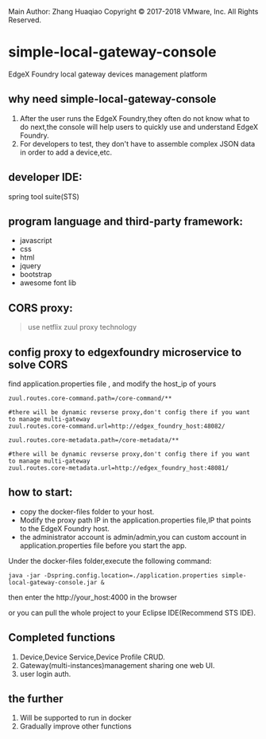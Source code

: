 Main Author: Zhang Huaqiao
Copyright © 2017-2018 VMware, Inc. All Rights Reserved.

# simple-local-gateway-console
EdgeX Foundry local gateway devices management platform


## why need simple-local-gateway-console

1.  After the user runs the EdgeX Foundry,they often do not know what to do next,the console will help users to quickly use and understand EdgeX Foundry.
2. For developers to test, they don't have to assemble complex JSON data in order to add a device,etc.


## developer IDE:

spring tool suite(STS)
[](https://spring.io/tools "spring tool suite") 

## program language and third-party framework:

*   javascript
*   css
*   html
*   jquery
*   bootstrap
*   awesome font lib

## CORS proxy:

> use netflix zuul proxy technology


## config proxy to edgexfoundry microservice to solve CORS
find application.properties file , and modify the host_ip of yours

	zuul.routes.core-command.path=/core-command/**
	
	#there will be dynamic revserse proxy,don't config there if you want to manage multi-gateway
	zuul.routes.core-command.url=http://edgex_foundry_host:48082/
	
	zuul.routes.core-metadata.path=/core-metadata/**
	
	#there will be dynamic revserse proxy,don't config there if you want to manage multi-gateway
	zuul.routes.core-metadata.url=http://edgex_foundry_host:48081/


## how to start:

*   copy the docker-files folder to your host.
*   Modify the proxy path IP in the application.properties file,IP that points to the EdgeX Foundry host.
*   the administrator account is admin/admin,you can custom account in application.properties file before you start the app.

Under the docker-files folder,execute the following command:

	java -jar -Dspring.config.location=./application.properties simple-local-gateway-console.jar &

	
then enter the http://your_host:4000 in the browser

or you can  pull the whole project to your Eclipse IDE(Recommend STS IDE).


## Completed functions

1.  Device,Device Service,Device Profile CRUD.
2.  Gateway(multi-instances)management sharing one web UI.
3.  user login auth.
## the further 

1.  Will be supported to run in docker
2.  Gradually improve other functions









